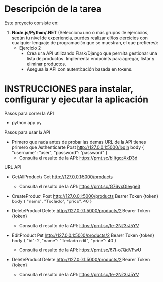 # Descripción de la tarea
Este proyecto consiste en:
1. **Node.js/Python/.NET** (Selecciona uno o más grupos de ejercicios, según tu nivel de experiencia, puedes realizar el/los ejercicios con cualquier lenguaje de programación que se muestran, el que prefieres):
   - Ejercicio 2:
     - Crea una API utilizando Flask/Django que permita gestionar una lista de productos. Implementa endpoints para agregar, listar y eliminar productos.
     - Asegura la API con autenticación basada en tokens.

# INSTRUCCIONES para instalar, configurar y ejecutar la aplicación

Pasos para correr la API
 - python app.py

Pasos para usar la API
 - Primero que nada antes de probar las demas URL de la API tienes primero que Authenticarte
 Post
 http://127.0.0.1:5000/login
 body
 {
  "username": "user",
  "password": "password"
 }
    - Consulta el resulto de la API: https://prnt.sc/bIItgcpXxD3d

URL API
 - GetAllProducts
 Get
 http://127.0.0.1:5000/products
    - Consulta el resulto de la API: https://prnt.sc/G76v4OIevge3

 - CreateProduct
 Post
 http://127.0.0.1:5000/products
 Bearer Token {token}
 body
 {
    "name": "Teclado",
    "price": 40
 }

 - DeleteProduct
 Delete
 http://127.0.0.1:5000/products/2
 Bearer Token {token}
    - Consulta el resulto de la API: https://prnt.sc/fe-2N23rJ5YV


 - EditProduct
 Put
 http://127.0.0.1:5000/products/2
 Bearer Token {token}
 body
 {
    "id": 2,
    "name": "Teclado edit",
    "price": 40
}
   - Consulta el resulto de la API: https://prnt.sc/67I-o7QdVFwU

 - DeleteProduct
 Delete
 http://127.0.0.1:5000/products/2
 Bearer Token {token}
    - Consulta el resulto de la API: https://prnt.sc/fe-2N23rJ5YV


